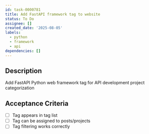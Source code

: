 ```yaml
---
id: task-0000781
title: Add FastAPI framework tag to website
status: To Do
assignee: []
created_date: '2025-08-05'
labels:
  - python
  - framework
  - api
dependencies: []
---
```


## Description

Add FastAPI Python web framework tag for API development project categorization

## Acceptance Criteria

- [ ] Tag appears in tag list
- [ ] Tag can be assigned to posts/projects
- [ ] Tag filtering works correctly
